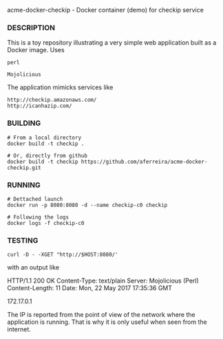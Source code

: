 
acme-docker-checkip - Docker container (demo) for checkip service

### DESCRIPTION

This is a toy repository illustrating a very simple
web application built as a Docker image. Uses

    perl

    Mojolicious

The application mimicks services like

    http://checkip.amazonaws.com/
    http://icanhazip.com/

### BUILDING

    # From a local directory
    docker build -t checkip .

    # Or, directly from github
    docker build -t checkip https://github.com/aferreira/acme-docker-checkip.git

### RUNNING

    # Dettached launch
    docker run -p 8080:8080 -d --name checkip-c0 checkip

    # Following the logs
    docker logs -f checkip-c0

### TESTING

    curl -D - -XGET "http://$HOST:8080/'

with an output like

   HTTP/1.1 200 OK
   Content-Type: text/plain
   Server: Mojolicious (Perl)
   Content-Length: 11
   Date: Mon, 22 May 2017 17:35:36 GMT
   
   172.17.0.1

The IP is reported from the point of view of the network
where the application is running. That is why it is only useful
when seen from the internet.
